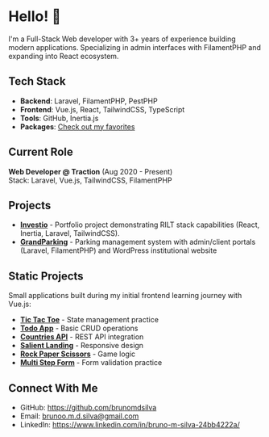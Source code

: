 # Hello! 👋

I'm a Full-Stack Web developer with 3+ years of experience building modern applications. Specializing in admin interfaces with FilamentPHP and expanding into React ecosystem.

## Tech Stack
- **Backend**: Laravel, FilamentPHP, PestPHP
- **Frontend**: Vue.js, React, TailwindCSS, TypeScript
- **Tools**: GitHub, Inertia.js
- **Packages**: [Check out my favorites](https://github.com/brunomdsilva?tab=stars)

## Current Role
**Web Developer @ Traction** (Aug 2020 - Present)  
Stack: Laravel, Vue.js, TailwindCSS, FilamentPHP

## Projects
- **[Investio](https://github.com/brunomdsilva/investio)** - Portfolio project demonstrating RILT stack capabilities (React, Inertia, Laravel, TailwindCSS).  
- **[GrandParking](https://grandparking.com.br)** - Parking management system with admin/client portals (Laravel, FilamentPHP) and WordPress institutional website

## Static Projects
Small applications built during my initial frontend learning journey with Vue.js:
- **[Tic Tac Toe](https://brunomdsilva.github.io/tictactoe/)** - State management practice
- **[Todo App](https://brunomdsilva.github.io/todo-app/)** - Basic CRUD operations
- **[Countries API](https://brunomdsilva.github.io/countries-api/)** - REST API integration
- **[Salient Landing](https://brunomdsilva.github.io/salient/)** - Responsive design
- **[Rock Paper Scissors](https://brunomdsilva.github.io/rock-paper-scissors-master/)** - Game logic
- **[Multi Step Form](https://brunomdsilva.github.io/multi-step-form/)** - Form validation practice

## Connect With Me
- GitHub: https://github.com/brunomdsilva
- Email: brunoo.m.d.silva@gmail.com
- LinkedIn: https://www.linkedin.com/in/bruno-m-silva-24bb4222a/
